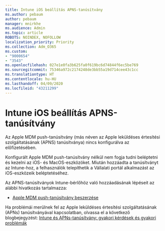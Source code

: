 ```yaml
---
title: Intune iOS beállítás APNS-tanúsítvány
ms.author: pebaum
author: pebaum
manager: mnirkhe
ms.audience: Admin
ms.topic: article
ROBOTS: NOINDEX, NOFOLLOW
localization_priority: Priority
ms.collection: Adm_O365
ms.custom:
- "9000654"
- "3543"
ms.openlocfilehash: 027e1e0fa3b625fa0f619bc6d74844f6ec5be769
ms.sourcegitcommit: 75346a972c2174248de3bb55a19d714cee43c1cc
ms.translationtype: HT
ms.contentlocale: hu-HU
ms.lasthandoff: 04/09/2020
ms.locfileid: "43211299"
---
```

# <a name="intune-ios-set-up-apns-certificate"></a>Intune iOS beállítás APNS-tanúsítvány

Az Apple MDM push-tanúsítvány (más néven az Apple leküldéses értesítési szolgáltatásának (APNS) tanúsítványa) nincs konfigurálva az előfizetésében.

Konfigurált Apple MDM push-tanúsítvány nélkül nem fogja tudni beléptetni és kezelni az iOS- és MacOS-eszközöket. Miután hozzáadta a tanúsítványt az Intune-hoz, a felhasználók telepíthetik a Vállalati portál alkalmazást az iOS-eszközeik beléptetéséhez.

Az APNS-tanúsítványok Intune-bérlőhöz való hozzáadásának lépéseit az alábbi hivatkozás tartalmazza:

- [Apple MDM push-tanúsítvány beszerzése](https://docs.microsoft.com/mem/intune/enrollment/apple-mdm-push-certificate-get)

Ha problémái merülnek fel az Apple leküldéses értesítési szolgáltatásának (APNs) tanúsítványával kapcsolatban, olvassa el a következő blogbejegyzést: [Intune és APNs-tanúsítvány: gyakori kérdések és gyakori problémák](https://techcommunity.microsoft.com/t5/Intune-Customer-Success/Intune-and-the-APNs-certificate-FAQ-and-common-issues/ba-p/280121)

